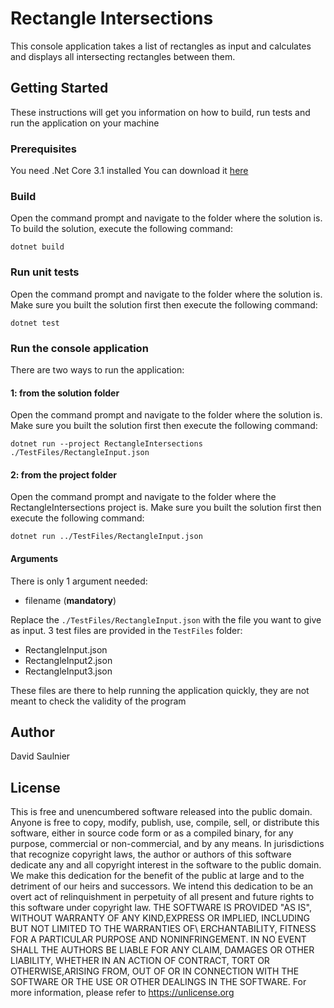 # Rectangle Intersections

This console application takes a list of rectangles as input and calculates and displays all intersecting rectangles between them.

## Getting Started

These instructions will get you information on how to build, run tests and run the application on your machine

### Prerequisites

You need .Net Core 3.1 installed
You can download it [here](https://dotnet.microsoft.com/download/dotnet-core/3.1)

### Build

Open the command prompt and navigate to the folder where the solution is.
To build the solution, execute the following command:

`dotnet build`

### Run unit tests

Open the command prompt and navigate to the folder where the solution is.
Make sure you built the solution first then execute the following command:

`dotnet test`

### Run the console application

There are two ways to run the application:

#### 1: from the solution folder

Open the command prompt and navigate to the folder where the solution is.
Make sure you built the solution first then execute the following command:

`dotnet run --project RectangleIntersections ./TestFiles/RectangleInput.json`

#### 2: from the project folder
Open the command prompt and navigate to the folder where the RectangleIntersections project is.
Make sure you built the solution first then execute the following command:

`dotnet run ../TestFiles/RectangleInput.json`

#### Arguments

There is only 1 argument needed:
- filename (**mandatory**)

Replace the `./TestFiles/RectangleInput.json` with the file you want to give as input.
3 test files are provided in the `TestFiles` folder:
- RectangleInput.json
- RectangleInput2.json
- RectangleInput3.json

These files are there to help running the application quickly, they are not meant to check the validity of the program


## Author

David Saulnier


## License

This is free and unencumbered software released into the public domain.
Anyone is free to copy, modify, publish, use, compile, sell, or distribute this software, either in source code form or as a compiled binary, for any purpose, commercial or non-commercial, and by any means.
In jurisdictions that recognize copyright laws, the author or authors of this software dedicate any and all copyright interest in the software to the public domain. We make this dedication for the benefit of the public at large and to the detriment of our heirs and successors. We intend this dedication to be an overt act of relinquishment in perpetuity of all present and future rights to this software under copyright law.
THE SOFTWARE IS PROVIDED \"AS IS\", WITHOUT WARRANTY OF ANY KIND,EXPRESS OR IMPLIED, INCLUDING BUT NOT LIMITED TO THE WARRANTIES OF\ ERCHANTABILITY, FITNESS FOR A PARTICULAR PURPOSE AND NONINFRINGEMENT. IN NO EVENT SHALL THE AUTHORS BE LIABLE FOR ANY CLAIM, DAMAGES OR OTHER LIABILITY, WHETHER IN AN ACTION OF CONTRACT, TORT OR OTHERWISE,ARISING FROM, OUT OF OR IN CONNECTION WITH THE SOFTWARE OR THE USE OR OTHER DEALINGS IN THE SOFTWARE.
For more information, please refer to <https://unlicense.org>

